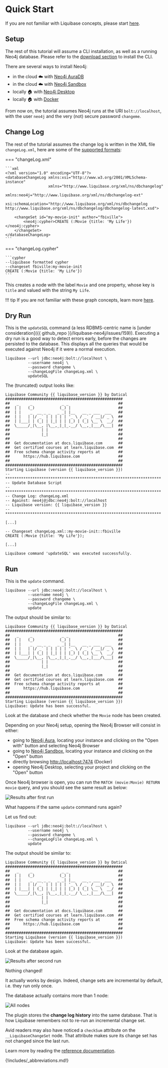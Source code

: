# Quick Start

If you are not familiar with Liquibase concepts, please start [here](https://docs.liquibase.com/concepts/home.html).

## Setup

The rest of this tutorial will assume a CLI installation, as well as a running Neo4j database.
Please refer to the [download section](../download) to install the CLI.

There are several ways to install Neo4j:

- in the cloud ☁️ with [Neo4j AuraDB](https://neo4j.com/cloud/platform/aura-graph-database/)
- in the cloud ☁️ with [Neo4j Sandbox](https://sandbox.neo4j.com/)
- locally 🏠 with [Neo4j Desktop](https://neo4j.com/download/)
- locally 🏠 with [Docker](https://hub.docker.com/_/neo4j)

From now on, the tutorial assumes Neo4j runs at the URI `bolt://localhost`, with the user `neo4j` and the very (not)
secure password `changeme`.

## Change Log

The rest of the tutorial assumes the change log is written in the XML file `changeLog.xml`, here are some of the
[supported formats](https://docs.liquibase.com/concepts/changelogs/changelog-formats.html):

=== "changeLog.xml"
    
    ```xml
    <?xml version="1.0" encoding="UTF-8"?>
    <databaseChangeLog xmlns:xsi="http://www.w3.org/2001/XMLSchema-instance"
                       xmlns="http://www.liquibase.org/xml/ns/dbchangelog"
                       xmlns:neo4j="http://www.liquibase.org/xml/ns/dbchangelog-ext"
                       xsi:schemaLocation="http://www.liquibase.org/xml/ns/dbchangelog http://www.liquibase.org/xml/ns/dbchangelog/dbchangelog-latest.xsd">
    
        <changeSet id="my-movie-init" author="fbiville">
            <neo4j:cypher>CREATE (:Movie {title: 'My Life'})</neo4j:cypher>
        </changeSet>
    </databaseChangeLog>
    ```

=== "changeLog.cypher"

    ```cypher
    --liquibase formatted cypher
    --changeset fbiville:my-movie-init
    CREATE (:Movie {title: 'My Life'})
    ```

This creates a node with the label `Movie` and one property, whose key is `title` and valued with the string `My Life`.

!!! tip
    If you are not familiar with these graph concepts, learn more [here](https://neo4j.com/docs/getting-started/current/graphdb-concepts/).

## Dry Run

This is the `updateSQL` command (a less RDBMS-centric name is [under consideration]({{ github_repo }}/liquibase-neo4j/issues/159)).
Executing a dry run is a good way to detect errors early, before the changes are persisted to the database.
This displays all the queries that would be executed against Neo4j if it were a normal execution.

```shell
liquibase --url jdbc:neo4j:bolt://localhost \
          --username neo4j \
          --password changeme \
          --changeLogFile changeLog.xml \
          updateSQL
```

The (truncated) output looks like:
```
Liquibase Community {{ liquibase_version }} by Datical
####################################################
##   _     _             _ _                      ##
##  | |   (_)           (_) |                     ##
##  | |    _  __ _ _   _ _| |__   __ _ ___  ___   ##
##  | |   | |/ _` | | | | | '_ \ / _` / __|/ _ \  ##
##  | |___| | (_| | |_| | | |_) | (_| \__ \  __/  ##
##  \_____/_|\__, |\__,_|_|_.__/ \__,_|___/\___|  ##
##              | |                               ##
##              |_|                               ##
##                                                ##
##  Get documentation at docs.liquibase.com       ##
##  Get certified courses at learn.liquibase.com  ##
##  Free schema change activity reports at        ##
##      https://hub.liquibase.com                 ##
##                                                ##
####################################################
Starting Liquibase (version {{ liquibase_version }})
-- *********************************************************************
-- Update Database Script
-- *********************************************************************
-- Change Log: changeLog.xml
-- Against: neo4j@jdbc:neo4j:bolt://localhost
-- Liquibase version: {{ liquibase_version }}
-- *********************************************************************

[...]

-- Changeset changeLog.xml::my-movie-init::fbiville
CREATE (:Movie {title: 'My Life'});

[...]

Liquibase command 'updateSQL' was executed successfully.
```

## Run

This is the `update` command.

```shell
liquibase --url jdbc:neo4j:bolt://localhost \
          --username neo4j \
          --password changeme \
          --changeLogFile changeLog.xml \
          update
```

The output should be similar to:
```
Liquibase Community {{ liquibase_version }} by Datical
####################################################
##   _     _             _ _                      ##
##  | |   (_)           (_) |                     ##
##  | |    _  __ _ _   _ _| |__   __ _ ___  ___   ##
##  | |   | |/ _` | | | | | '_ \ / _` / __|/ _ \  ##
##  | |___| | (_| | |_| | | |_) | (_| \__ \  __/  ##
##  \_____/_|\__, |\__,_|_|_.__/ \__,_|___/\___|  ##
##              | |                               ##
##              |_|                               ##
##                                                ##
##  Get documentation at docs.liquibase.com       ##
##  Get certified courses at learn.liquibase.com  ##
##  Free schema change activity reports at        ##
##      https://hub.liquibase.com                 ##
##                                                ##
####################################################
Starting Liquibase (version {{ liquibase_version }})
Liquibase: Update has been successful.
```

Look at the database and check whether the `Movie` node has been created.

Depending on your Neo4j setup, opening the Neo4j Browser will consist in either:

- going to [Neo4j Aura](https://console.neo4j.io), locating your instance and clicking on the "Open with" button and selecting Neo4j Browser
- going to [Neo4j Sandbox](https://sandbox.neo4j.com/), locating your instance and clicking on the "Open" button
- directly browsing [http://localhost:7474](http://localhost:7474) (Docker)
- opening Neo4j Desktop, selecting your project and clicking on the "Open" button

Once Neo4j browser is open, you can run the `MATCH (movie:Movie) RETURN movie` query, and you should see the same result as below:

![Results after first run](assets/images/liquibase-neo4j-node-insertion.png)


What happens if the same `update` command runs again?

Let us find out:

```shell
liquibase --url jdbc:neo4j:bolt://localhost \
          --username neo4j \
          --password changeme \
          --changeLogFile changeLog.xml \
          update
```

The output should be similar to:
```
Liquibase Community {{ liquibase_version }} by Datical
####################################################
##   _     _             _ _                      ##
##  | |   (_)           (_) |                     ##
##  | |    _  __ _ _   _ _| |__   __ _ ___  ___   ##
##  | |   | |/ _` | | | | | '_ \ / _` / __|/ _ \  ##
##  | |___| | (_| | |_| | | |_) | (_| \__ \  __/  ##
##  \_____/_|\__, |\__,_|_|_.__/ \__,_|___/\___|  ##
##              | |                               ##
##              |_|                               ##
##                                                ##
##  Get documentation at docs.liquibase.com       ##
##  Get certified courses at learn.liquibase.com  ##
##  Free schema change activity reports at        ##
##      https://hub.liquibase.com                 ##
##                                                ##
####################################################
Starting Liquibase (version {{ liquibase_version }})
Liquibase: Update has been successful.
```

Look at the database again.

![Results after second run](assets/images/liquibase-neo4j-node-insertion-run-2.png)

Nothing changed!

It actually works by design. Indeed, change sets are incremental by default, i.e. they run only once.

The database actually contains more than 1 node:

![All nodes](assets/images/liquibase-neo4j-all-nodes.png)

The plugin stores the **change log history** into the same database.
That is how Liquibase remembers not to re-run an incremental change set.

Avid readers may also have noticed a `checkSum` attribute on the `__LiquibaseChangeSet` node.
That attribute makes sure its change set has not changed since the last run.

Learn more by reading the [reference documentation](../reference-intro).


{!includes/_abbreviations.md!}